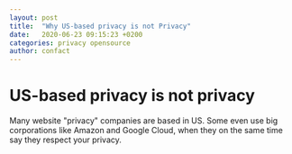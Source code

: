 ```yaml
---
layout: post
title:  "Why US-based privacy is not Privacy"
date:   2020-06-23 09:15:23 +0200
categories: privacy opensource
author: confact
---
```


# US-based privacy is not privacy
Many website "privacy" companies are based in US. Some even use big corporations like Amazon and Google Cloud, when they on the same time say they respect your privacy.
